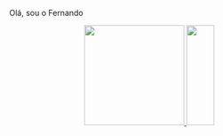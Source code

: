 Olá, sou o Fernando
<div align="center">
  <a href="https://github.com/fernandobanhos">
  <img height="180em" src="https://github-readme-stats.vercel.app/api?username=fernandobanhos&show_icons=true&theme=dracula&include_all_commits=true&count_private=true"/>
  <img height="180em" width="50em" src="https://github-readme-stats.vercel.app/api/top-langs/?username=fernandobanhos&layout=compact&langs_count=7&theme=dracula"/>
</div>
